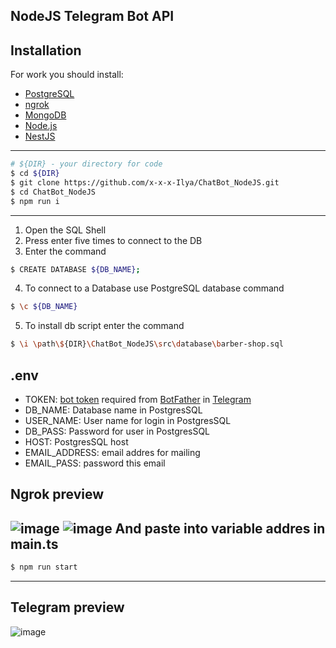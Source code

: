 ## NodeJS Telegram Bot API

## Installation

For work you should install:
- [PostgreSQL](https://www.postgresql.org/)
- [ngrok](https://ngrok.com/)
- [MongoDB](https://www.mongodb.com/)
- [Node.js](https://nodejs.org/en/)
- [NestJS](https://nestjs.com/)

------------
```bash
# ${DIR} - your directory for code
$ cd ${DIR}
$ git clone https://github.com/x-x-x-Ilya/ChatBot_NodeJS.git
$ cd ChatBot_NodeJS
$ npm run i
```
------------
1) Open the SQL Shell 
2) Press enter five times to connect to the DB 
3) Enter the command 
```bash
$ CREATE DATABASE ${DB_NAME};
```
4) To connect to a Database use PostgreSQL database command 
```bash
$ \c ${DB_NAME}
```
5) To install db script enter the command
```bash
$ \i \path\${DIR}\ChatBot_NodeJS\src\database\barber-shop.sql
```

## .env
- TOKEN: [bot token](https://core.telegram.org/bots#6-botfather) required from [BotFather](https://t.me/botfather) in [Telegram](https://telegram.org/)
- DB_NAME: Database name in PostgresSQL
- USER_NAME: User name for login in PostgresSQL
- DB_PASS: Password for user  in PostgresSQL
- HOST: PostgresSQL host
- EMAIL_ADDRESS: email addres for mailing
- EMAIL_PASS: password this email

## Ngrok preview
![image](https://sun9-41.userapi.com/impg/IXflsZlku-paVhMo4CThVqpdcfyyhf3vcwvw6w/dywWLelbTnI.jpg?size=566x292&quality=96&sign=f08baa3638d8f20b815f764ca894b2eb&type=album)
![image](https://sun9-66.userapi.com/impg/ZlLAFk6cZ6BnxuGcBLniM9CGQbnnq6YOB5gfPg/HaZ4L_4Zr7o.jpg?size=1082x635&quality=96&sign=16b4782c73f4ecad514c36e90d7bd853&type=album)
And paste into variable addres in main.ts
------------
```bash
$ npm run start
```
------------
## Telegram preview
![image](https://sun9-63.userapi.com/impg/8PjgF_nJNpxHTrQo7ax5wvYg8qXJpXAF_7sRcw/n8-Cq9lWMYA.jpg?size=1920x1030&quality=96&sign=6e0553b4c5307caba83c44cd642c88bd&type=album)
